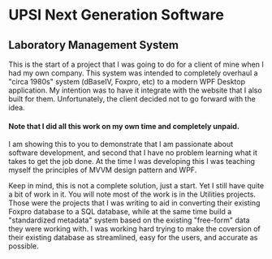 # UPSI Next Generation Software
## Laboratory Management System

This is the start of a project that I was going to do for a client of mine when I had my own company.  This system was intended to completely overhaul a "circa 1980s" system (dBaseIV, Foxpro, etc) to a modern WPF Desktop application.  My intention was to have it  integrate with the website that I also built for them.  Unfortunately, the client decided not to go forward with the idea.  

#### Note that I did all this work on my own time and completely unpaid. 

I am showing this to you to demonstrate that I am passionate about software development, and second that I have no problem learning what it takes to get the job done.  At the time I was developing this I was teaching myself the principles of MVVM design pattern and WPF.

Keep in mind, this is not a complete solution, just a start.  Yet I still have quite a bit of work in it.  You will note most of the work is in the Utilities projects.  Those were the projects that I was writing to aid in converting their existing Foxpro database to a SQL database, while at the same time build a "standardized metadata" system based on the existing "free-form" data they were working with.  I was working hard trying to make the coversion of their existing database as streamlined, easy for the users, and accurate as possible.


